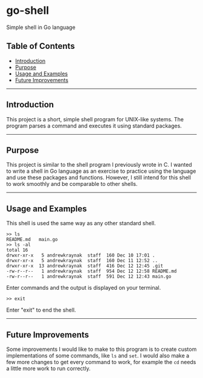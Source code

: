 # go-shell
Simple shell in Go language
## Table of Contents
* [Introduction](#introductiono)
* [Purpose](#purpose)
* [Usage and Examples](#usage-and-examples)
* [Future Improvements](#future-improvements)
***
## Introduction
This project is a short, simple shell program for UNIX-like systems. The program parses a command and executes
it using standard packages. 
***
## Purpose
This project is similar to the shell program I previously wrote in C. I wanted to write a shell in Go language
as an exercise to practice using the language and use these packages and functions. However, I still intend
for this shell to work smoothly and be comparable to other shells.
***
## Usage and Examples
This shell is used the same way as any other standard shell.
````
>> ls
README.md	main.go
>> ls -al
total 16
drwxr-xr-x   5 andrewkraynak  staff  160 Dec 10 17:01 .
drwxr-xr-x   5 andrewkraynak  staff  160 Dec 11 12:52 ..
drwxr-xr-x  13 andrewkraynak  staff  416 Dec 12 12:45 .git
-rw-r--r--   1 andrewkraynak  staff  954 Dec 12 12:58 README.md
-rw-r--r--   1 andrewkraynak  staff  591 Dec 12 12:43 main.go
````
Enter commands and the output is displayed on your terminal.
````
>> exit
````
Enter "exit" to end the shell.
***
## Future Improvements
Some improvements I would like to make to this program is to create custom implementations of some commands,
like `ls` and `set`. I would also make a few more changes to get every command to work, for example the `cd`
needs a little more work to run correctly.
